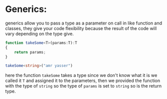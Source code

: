 # Generics:

generics allow you to pass a type as a parameter on call in like function and classes,
they give your code flexibility because the result of the code will vary depending on the type give.

```typescript
function takeSome<T>(params:T):T 
{
    return params;
}

takeSome<string>("amr yasser")
```

here the function `takeSome` takes a type since we don't know what it is we called it `T` and assigned it to the parameters, then we provided the function with the type of `string` so the type of `params` is set to `string` so is the return type. 
